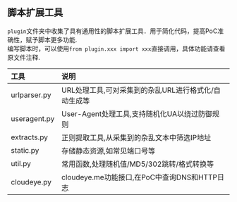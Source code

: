 脚本扩展工具 
------
`plugin`文件夹中收集了具有通用性的脚本扩展工具．用于简化代码，提高PoC准确性，赋予脚本更多功能.  
编写脚本时，可以使用`from plugin.xxx import xxx`直接调用，具体功能请查看原文件注释.  
  
|工具|说明|
|:---|:---|
|urlparser.py | URL处理工具,可对采集到的杂乱URL进行格式化/自动生成等|
|useragent.py | User-Agent处理工具,支持随机化UA以绕过防御规则|
|extracts.py  | 正则提取工具,从采集到的杂乱文本中筛选IP地址|
|static.py    | 存储静态资源,如常见端口号等 |
|util.py      | 常用函数,处理随机值/MD5/302跳转/格式转换等|
|cloudeye.py  | cloudeye.me功能接口,在PoC中查询DNS和HTTP日志|
